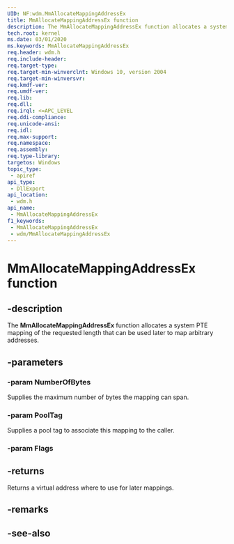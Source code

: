 ```yaml
---
UID: NF:wdm.MmAllocateMappingAddressEx
title: MmAllocateMappingAddressEx function
description: The MmAllocateMappingAddressEx function allocates a system PTE mapping of the requested length that can be used later to map arbitrary addresses.
tech.root: kernel
ms.date: 03/01/2020
ms.keywords: MmAllocateMappingAddressEx
req.header: wdm.h
req.include-header: 
req.target-type: 
req.target-min-winverclnt: Windows 10, version 2004
req.target-min-winversvr: 
req.kmdf-ver: 
req.umdf-ver: 
req.lib: 
req.dll: 
req.irql: <=APC_LEVEL
req.ddi-compliance: 
req.unicode-ansi: 
req.idl: 
req.max-support: 
req.namespace: 
req.assembly: 
req.type-library: 
targetos: Windows
topic_type:
 - apiref
api_type:
 - DllExport
api_location:
 - wdm.h
api_name:
 - MmAllocateMappingAddressEx
f1_keywords:
 - MmAllocateMappingAddressEx
 - wdm/MmAllocateMappingAddressEx
---
```


# MmAllocateMappingAddressEx function

## -description

The **MmAllocateMappingAddressEx** function allocates a system PTE mapping of the requested length that can be used later to map arbitrary addresses.

## -parameters

### -param NumberOfBytes

Supplies the maximum number of bytes the mapping can span.

### -param PoolTag

Supplies a pool tag to associate this mapping to the caller.

### -param Flags

## -returns

Returns a virtual address where to use for later mappings.

## -remarks

## -see-also
